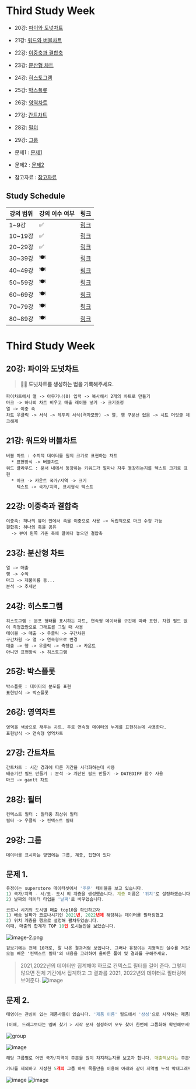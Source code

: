# Third Study Week

- 20강: [파이와 도넛차트](#20강-파이와-도넛차트)

- 21강: [워드와 버블차트](#21강-워드와-버블차트)

- 22강: [이중축과 결합축](#22강-이중축과-결합축)

- 23강: [분산형 차트](#23강-분산형-차트)

- 24강: [히스토그램](#24강-히스토그램)

- 25강: [박스플롯](#25강-박스플롯)

- 26강: [영역차트](#26강-영역차트)

- 27강: [간트차트](#27강-간트차트)

- 28강: [필터](#28강-필터)

- 29강: [그룹](#29강-그룹)


- 문제1 : [문제1](#문제-1)

- 문제2 : [문제2](#문제-2)

- 참고자료 : [참고자료](#참고-자료)



## Study Schedule

| 강의 범위     | 강의 이수 여부 | 링크                                                                                                        |
|--------------|---------|-----------------------------------------------------------------------------------------------------------|
| 1~9강        |  ✅      | [링크](https://youtu.be/3ovkUe-TP1w?si=CRjj99Qm300unSWt)       |
| 10~19강      | ✅      | [링크](https://www.youtube.com/watch?v=AXkaUrJs-Ko&list=PL87tgIIryGsa5vdz6MsaOEF8PK-YqK3fz&index=75)       |
| 20~29강      | ✅      | [링크](https://www.youtube.com/watch?v=Qcl4l6p-gHM)      |
| 30~39강      | 🍽️      | [링크](https://www.youtube.com/watch?v=e6J0Ljd6h44&list=PL87tgIIryGsa5vdz6MsaOEF8PK-YqK3fz&index=55)       |
| 40~49강      | 🍽️      | [링크](https://www.youtube.com/watch?v=AXkaUrJs-Ko&list=PL87tgIIryGsa5vdz6MsaOEF8PK-YqK3fz&index=45)       |
| 50~59강      | 🍽️      | [링크](https://www.youtube.com/watch?v=AXkaUrJs-Ko&list=PL87tgIIryGsa5vdz6MsaOEF8PK-YqK3fz&index=35)       |
| 60~69강      | 🍽️      | [링크](https://www.youtube.com/watch?v=AXkaUrJs-Ko&list=PL87tgIIryGsa5vdz6MsaOEF8PK-YqK3fz&index=25)       |
| 70~79강      | 🍽️      | [링크](https://www.youtube.com/watch?v=AXkaUrJs-Ko&list=PL87tgIIryGsa5vdz6MsaOEF8PK-YqK3fz&index=15)       |
| 80~89강      | 🍽️      | [링크](https://www.youtube.com/watch?v=AXkaUrJs-Ko&list=PL87tgIIryGsa5vdz6MsaOEF8PK-YqK3fz&index=5)        |


<!-- 여기까진 그대로 둬 주세요-->
<!-- 이 안에 들어오는 텍스트는 주석입니다. -->

# Third Study Week

## 20강: 파이와 도넛차트
<!-- 파이와 도넛차트에 관해 배우게 된 점을 적어주세요 -->

> **🧞‍♀️ 도넛차트를 생성하는 법을 기록해주세요.**
```
파이차트에서 열 -> 아무거나(0) 입력 -> 복사해서 2개의 차트로 만들기
마크 -> 하나의 차트 비우고 매출 레이블 넣기 -> 크기조정
열 -> 이중 축
차트 우클릭 -> 서식 -> 테두리 서식(격자모양) -> 열, 행 구분선 없음 -> 시트 머릿글 체크해제
```

## 21강: 워드와 버블차트
<!-- 워드와 버블차트에 관해 배우게 된 점을 적어주세요 -->
```
버블 차트 : 수치적 데이터를 원의 크기로 표현하는 차트
  * 표현방식 -> 버블차트
워드 클라우드 : 문서 내에서 등장하는 키워드가 얼마나 자주 등장하는지를 텍스트 크기로 표현
  * 마크 -> 카운트 국가/지역 -> 크기
    텍스트 -> 국가/지역, 표시형식 텍스트 
```

## 22강: 이중축과 결합축
<!-- 이중축과 결합축에 관해 배우게 된 점을 적어주세요 -->
```
이중축: 하나의 뷰어 안에서 축을 이중으로 사용 -> 독립적으로 마크 수정 가능
결합축: 하나의 축을 공유
  -> 뷰어 왼쪽 기존 축에 끌어다 놓으면 결합축

```


## 23강: 분산형 차트
<!-- 분산형 차트에 관해 배우게 된 점을 적어주세요 -->

```
열 -> 매출
행 -> 수익
마크 -> 제품이름 등...
분석 -> 추세선
```

## 24강: 히스토그램
<!-- 히스토그램에 관해 배우게 된 점을 적어주세요 -->

```
히스토그램 : 분포 형태를 표시하는 차트, 연속형 데이터를 구간에 따라 표현. 차원 필드 없이 측정값만으로 그래프를 그릴 때 사용
테이블 -> 매출 -> 우클릭 -> 구간차원
구간차원 -> 열 -> 연속형으로 변경
매출 -> 행 -> 우클릭 -> 측정값 -> 카운트
아니면 표현방식 -> 히스토그램
```


## 25강: 박스플롯
<!-- 박스플롯에 관해 배우게 된 점을 적어주세요 -->

```
박스플롯 : 데이터의 분포를 표현
표현방식 -> 박스플롯
```

## 26강: 영역차트
<!-- 영역차트에 관해 배우게 된 점을 적어주세요 -->

```
영역을 색상으로 채우는 차트. 주로 연속형 데이터의 누계를 표현하는데 사용한다.
표현방식 -> 연속형 영역차트
```

## 27강: 간트차트
<!-- 간트차트에 관해 배우게 된 점을 적어주세요 -->

```
간트차트 : 시간 경과에 따른 기간을 시각화하는데 사용
배송기간 필드 만들기 : 분석 -> 계산된 필드 만들기 -> DATEDIFF 함수 사용
마크 -> gantt 차트
```

## 28강: 필터
<!-- 필터에 관해 배우게 된 점을 적어주세요 -->

```
컨텍스트 필터 : 필터중 최상위 필터
필터 -> 우클릭 -> 컨텍스트 필터
```

## 29강: 그룹
<!-- 그룹에 관해 배우게 된 점을 적어주세요 -->

```
데이터를 표시하는 방법에는 그룹, 계층, 집합이 있다
```

## 문제 1.

```js
유정이는 superstore 데이터셋에서 '주문' 테이블을 보고 있습니다.
1) 국가/지역 - 시/도- 도시 의 계층을 생성했습니다. 계층 이름은 '위치'로 설정하겠습니다.
2) 날짜의 데이터 타입을 '날짜'로 바꾸었습니다.

코로나 시기의 도시별 매출 top10을 확인하고자
1) 배송 날짜가 코로나시기인 2021년, 2022년에 해당하는 데이터를 필터링했고
2) 위치 계층을 행으로 설정해 펼쳐두었습니다.
이때, 매출의 합계가 TOP 10인 도시들만을 보았습니다.
```

![image-2.png](https://github.com/yousrchive/tableau/blob/main/study/img/1st%20study/image-4.png?raw=true)

```md
겉보기에는 전체 10개로, 잘 나온 결과처럼 보입니다. 그러나 유정이는 치명적인 실수를 저질렀습니다.
오늘 배운 '컨텍스트 필터'의 내용을 고려하여 올바른 풀이 및 결과를 구해주세요.
```

> 2021,2022년의 데이터만 집계해야 하므로 컨텍스트 필터를 걸어 준다. 그렇지 않으면 전체 기간에서 집계하고 그 결과를 2021, 2022년의 데이터로 필터링해 보여준다.
![image](https://github.com/user-attachments/assets/6185f113-f2ba-4cd9-9905-43371edf5a3c)

<!-- DArt-B superstore가 아닌 개인 superstore 파일을 사용했다면 값이 다르게 표시될 수 있습니다.-->

## 문제 2.

```js
태영이는 관심이 있는 제품사들이 있습니다. '제품 이름' 필드에서 '삼성'으로 시작하는 제품들을 'Samsung group'으로, 'Apple'으로 시작하는 제품들을 'Apple group'으로, 'Canon'으로 시작하는 제품들을 'Canon group'으로, 'HP'로 시작하는 제품들을 'HP group', 'Logitech'으로 시작하는 제품들을 'Logitech group'으로 그룹화해서 보려고 합니다. 나머지는 기타로 설정해주세요. 이 그룹화를 명명하는 필드는 'Product Name Group'으로 설정해주세요.

(이때, 드래그보다는 멤버 찾기 > 시작 문자 설정하여 모두 찾아 한번에 그룹화해 확인해보세요.)
```

![group](https://github.com/yousrchive/BUSINESS-INTELLIGENCE-TABLEAU/blob/main/study/img/3rd%20study/%E1%84%89%E1%85%B3%E1%84%8F%E1%85%B3%E1%84%85%E1%85%B5%E1%86%AB%E1%84%89%E1%85%A3%E1%86%BA%202024-09-18%20%E1%84%8B%E1%85%A9%E1%84%92%E1%85%AE%204.33.47.png?raw=true)

![image](https://github.com/user-attachments/assets/a1e80817-2669-4b1f-b555-69b68c967387)

```js
해당 그룹별로 어떤 국가/지역이 주문을 많이 차지하는지를 보고자 합니다. 매출액보다는 주문량을 보고 싶으므로, 주문Id의 카운트로 계산하겠습니다.

기타를 제외하고 지정한 5개의 그룹 하위 목들만을 이용해 아래와 같이 지역별 누적 막대그래프를 그려봐주세요.
```

![image](https://github.com/yousrchive/BUSINESS-INTELLIGENCE-TABLEAU/blob/main/study/img/3rd%20study/%E1%84%89%E1%85%B3%E1%84%8F%E1%85%B3%E1%84%85%E1%85%B5%E1%86%AB%E1%84%89%E1%85%A3%E1%86%BA%202024-09-18%20%E1%84%8B%E1%85%A9%E1%84%92%E1%85%AE%204.37.55.png?raw=true)
![image](https://github.com/user-attachments/assets/baf3df10-92a9-45e1-8530-13ad9cb353ea)

